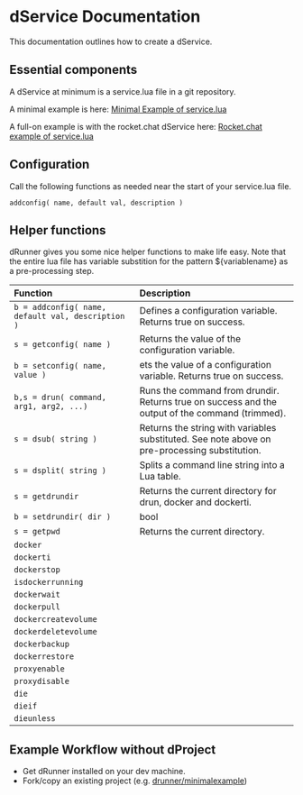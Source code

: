 # dService Documentation

This documentation outlines how to create a dService.

## Essential components

A dService at minimum is a service.lua file in a git repository.

A minimal example is here:
[Minimal Example of service.lua](https://github.com/drunner/minimalexample/blob/master/service.lua)

A full-on example is with the rocket.chat dService here:
[Rocket.chat example of service.lua](https://github.com/j842/rocketchat/blob/master/drunner10/service.lua)

## Configuration

Call the following functions as needed near the start of your service.lua file.

```
addconfig( name, default val, description )
```

## Helper functions

dRunner gives you some nice helper functions to make life easy. Note that the entire lua file has variable substition for the pattern
${variablename} as a pre-processing step.

| Function         |  Description
|:-----------------|:---------------|
| `b = addconfig( name, default val, description )` | Defines a configuration variable. Returns true on success. |
| `s = getconfig( name )` |  Returns the value of the configuration variable. |
| `b = setconfig( name, value )` | ets the value of a configuration variable. Returns true on success. |
| `b,s = drun( command, arg1, arg2, ...)` |  Runs the command from drundir. Returns true on success and the output of the command (trimmed).|
| `s = dsub( string )` | Returns the string with variables substituted. See note above on pre-processing substitution. |
| `s = dsplit( string )` |  Splits a command line string into a Lua table. |
| `s = getdrundir` | Returns the current directory for drun, docker and dockerti. |
| `b = setdrundir( dir )` | bool |  Sets the drun directory. If no argument passed resets to default (the dService folder on the host). |
| `s = getpwd` | Returns the current directory. |
| `docker` ||
| `dockerti` ||
| `dockerstop` ||
| `isdockerrunning` ||
| `dockerwait` ||
| `dockerpull` ||
| `dockercreatevolume` ||
| `dockerdeletevolume` ||
| `dockerbackup` ||
| `dockerrestore` ||
| `proxyenable` ||
| `proxydisable` ||
| `die` ||
| `dieif` ||
| `dieunless` ||


## Example Workflow without dProject

* Get dRunner installed on your dev machine.
* Fork/copy an existing project (e.g. [drunner/minimalexample](https://github.com/drunner/minimalexample))
